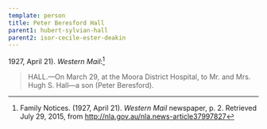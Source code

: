 ```yaml
---
template: person
title: Peter Beresford Hall
parent1: hubert-sylvian-hall
parent2: isor-cecile-ester-deakin
---
```


1927, April 21). *Western Mail*:[^1]

> HALL.—On March 29, at the Moora District Hospital, to Mr. and Mrs. Hugh S. Hall—a son (Peter Beresford).

[^1]:
    Family Notices. (1927, April 21). *Western Mail* newspaper, p. 2.
    Retrieved July 29, 2015, from http://nla.gov.au/nla.news-article37997827
